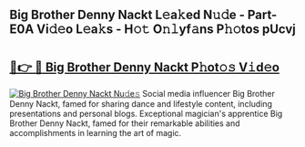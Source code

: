 ## Big Brother Denny Nackt L𝚎a𝚔ed N𝚞𝚍e - Part-E0A Vi𝚍𝚎o L𝚎a𝚔s - H𝚘𝚝 O𝚗𝚕yf𝚊ns P𝚑𝚘tos pUcvj

# <h2><a href="http://kfaznw.oniu.top/?m=Big+Brother+Denny+Nackt">🔗👉 🔴 Big Brother Denny Nackt P𝚑ot𝚘𝚜 V𝚒d𝚎o</a></h2>

[![Big Brother Denny Nackt Nu𝚍e𝚜](https://i.imgur.com/0qMVB7G.gif)](http://kfaznw.oniu.top/?m=Big+Brother+Denny+Nackt)
Social media influencer Big Brother Denny Nackt, famed for sharing dance and lifestyle content, including presentations and personal blogs. Exceptional magician's apprentice Big Brother Denny Nackt, famed for their remarkable abilities and accomplishments in learning the art of magic.  
